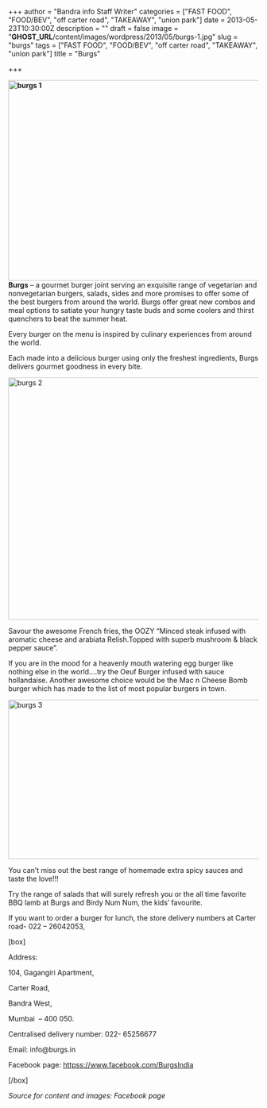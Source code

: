 +++
author = "Bandra info Staff Writer"
categories = ["FAST FOOD", "FOOD/BEV", "off carter road", "TAKEAWAY", "union park"]
date = 2013-05-23T10:30:00Z
description = ""
draft = false
image = "__GHOST_URL__/content/images/wordpress/2013/05/burgs-1.jpg"
slug = "burgs"
tags = ["FAST FOOD", "FOOD/BEV", "off carter road", "TAKEAWAY", "union park"]
title = "Burgs"

+++


<p><strong><a href="https://i1.wp.com/bandra.info/wp-content/uploads/2013/05/burgs-1.jpg?ssl=1"><img loading="lazy" class="size-full wp-image-2312 aligncenter" alt="burgs 1" src="https://i1.wp.com/bandra.info/wp-content/uploads/2013/05/burgs-1.jpg?resize=599%2C404&#038;ssl=1" width="599" height="404" srcset="https://i1.wp.com/bandra.info/wp-content/uploads/2013/05/burgs-1.jpg?w=599&amp;ssl=1 599w, https://i1.wp.com/bandra.info/wp-content/uploads/2013/05/burgs-1.jpg?resize=300%2C202&amp;ssl=1 300w" sizes="(max-width: 599px) 100vw, 599px" data-recalc-dims="1" /></a>Burgs</strong> – a gourmet burger joint serving an exquisite range of vegetarian and nonvegetarian burgers, salads, sides and more promises to offer some of the best burgers from around the world. Burgs offer great new combos and meal options to satiate your hungry taste buds and some coolers and thirst quenchers to beat the summer heat.</p>
<p>Every burger on the menu is inspired by culinary experiences from around the world.</p>
<p>Each made into a delicious burger using only the freshest ingredients, Burgs delivers gourmet goodness in every bite.</p>
<p><a href="https://i0.wp.com/bandra.info/wp-content/uploads/2013/05/burgs-2.jpg?ssl=1"><img loading="lazy" class="size-full wp-image-2313 aligncenter" alt="burgs 2" src="https://i0.wp.com/bandra.info/wp-content/uploads/2013/05/burgs-2.jpg?resize=599%2C488&#038;ssl=1" width="599" height="488" srcset="https://i0.wp.com/bandra.info/wp-content/uploads/2013/05/burgs-2.jpg?w=599&amp;ssl=1 599w, https://i0.wp.com/bandra.info/wp-content/uploads/2013/05/burgs-2.jpg?resize=300%2C244&amp;ssl=1 300w" sizes="(max-width: 599px) 100vw, 599px" data-recalc-dims="1" /></a></p>
<p>Savour the awesome French fries, the OOZY &#8220;Minced steak infused with aromatic cheese and arabiata Relish.Topped with superb mushroom &amp; black pepper sauce&#8221;.</p>
<p>If you are in the mood for a heavenly mouth watering egg burger like nothing else in the world&#8230;.try the Oeuf Burger infused with sauce hollandaise. Another awesome choice would be the Mac n Cheese Bomb burger which has made to the list of most popular burgers in town.</p>
<p><a href="https://i1.wp.com/bandra.info/wp-content/uploads/2013/05/burgs-3.jpg?ssl=1"><img loading="lazy" class="size-full wp-image-2311 aligncenter" alt="burgs 3" src="https://i1.wp.com/bandra.info/wp-content/uploads/2013/05/burgs-3.jpg?resize=599%2C321&#038;ssl=1" width="599" height="321" srcset="https://i1.wp.com/bandra.info/wp-content/uploads/2013/05/burgs-3.jpg?w=599&amp;ssl=1 599w, https://i1.wp.com/bandra.info/wp-content/uploads/2013/05/burgs-3.jpg?resize=300%2C160&amp;ssl=1 300w" sizes="(max-width: 599px) 100vw, 599px" data-recalc-dims="1" /></a></p>
<p>You can’t miss out the best range of homemade extra spicy sauces and taste the love!!!</p>
<p>Try the range of salads that will surely refresh you or the all time favorite BBQ lamb at Burgs and Birdy Num Num, the kids’ favourite.</p>
<p>If you want to order a burger for lunch, the store delivery numbers at Carter road- 022 &#8211; 26042053,</p>
<p>[box]</p>
<p>Address:</p>
<p>104, Gagangiri Apartment,</p>
<p>Carter Road,</p>
<p>Bandra West,</p>
<p>Mumbai  – 400 050.</p>
<p>Centralised delivery number: 022- 65256677</p>
<p>Email: info@burgs.in</p>
<p>Facebook page: <a href="httpss://www.facebook.com/BurgsIndia">httpss://www.facebook.com/BurgsIndia</a></p>
<p>[/box]</p>
<p><i>Source for content and images: Facebook page</i></p>



